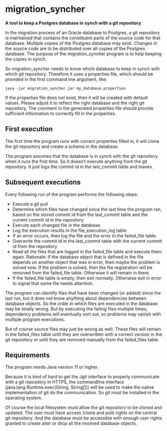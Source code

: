 # migration_syncher
**A tool to keep a Postgres database in synch with a git repository**

In the migration process of an Oracle database to Postgres, a git repository is maintained that contains the constituent parts of the source code for that database. Multiple copies of the Postgres database may exist. Changes in the source code are to be distributed over all copies of the Postgres database. The purpose of the migration_syncher program is to help keeping the  copies in synch.

So migration_syncher needs to know which database to keep in synch with which git repository. Therefore it uses a properties file, which should be provided in the first command line argument, like:

```
java -jar migration_syncher.jar my_database.properties
```

If the properties file does not exist, then it will be created with default values. Please adjust it to reflect the right database and the right git repository. The comment in the generated properties file should provide sufficient information to correctly fill in the properties.
## First execution
The first time the program runs with correct properties filled in, it will clone the git repository and create a schema in the database.

The program assumes that the database is in synch with the git repository when it runs the first time. So it doesn’t execute anything from the git repository. It just logs the commit id in the last_commit table and leaves.
## Subsequent executions
Every following run of the program performs the following steps:
* Execute a git pull
* Determine which files have changed since the last time the program ran, based on the stored commit id from the last_commit table and the current commit id in the repository
* Execute each changed file in the database.
* Log the execution results in the file_execution_log table
* If an error occurs, then log the file and the error in the failed_file table.
* Overwrite the commit id in the last_commit table with the current commit id from the repository
* Read all the files that are logged in the failed_file table and execute them again.
Rationale: If the database object that is defined in the file depends on another object that was in error, then maybe the problem is solved now.
If the problem is solved, then the file registration will be removed from the failed_file table. Otherwise it will remain in there.
* If the failed_file table is empty, then exit normally. Otherwise exit in error to signal that some file needs attention.

The program can identify files that have been changed (or added) since the last run, but it does not know anything about dependencies between database objects. So the order in which files are executed in the database may be totally wrong. But by executing the failing files multiple times, dependency problems will eventually sort out, so problems may vanish with multiple program executions.

But of course source files may just be wrong as well. These files will remain in the failed_files table until they are overwritten with a correct version in the git repository or until they are removed manually from the failed_files table.
## Requirements
The program needs Java version 11 or higher.

Because it is kind of hard to get the Jgit interface to properly communicate with a git repository in HTTPS, the commandline interface (java.lang.Runtime.exec(String, String[])) will be used to make the native implementation of git do the communication. So git must be installed in the operating system.

Of course the local filesystem must allow the git repository to be cloned and updated. The user must have access (clone and pull) rights on the central git repository. And the database must be accessible with enough user rights granted to create alter or drop all the involved database objects.
